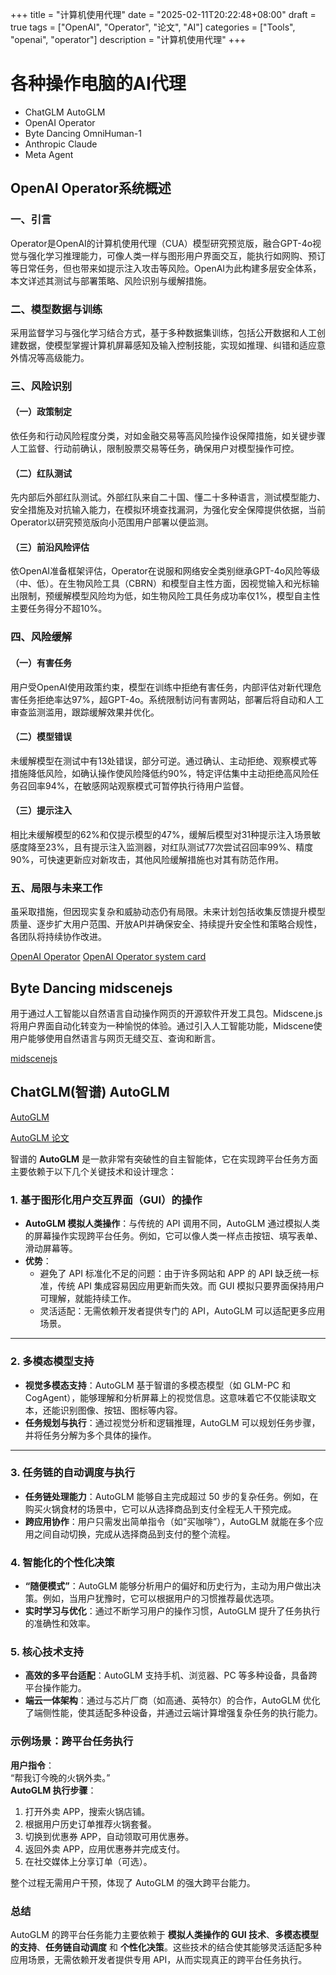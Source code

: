 
+++
title = "计算机使用代理"
date = "2025-02-11T20:22:48+08:00"
draft = true
tags = ["OpenAI", "Operator", "论文", "AI"]
categories = ["Tools", "openai", "operator"]
description = "计算机使用代理"
+++

# 各种操作电脑的AI代理

- ChatGLM AutoGLM
- OpenAI Operator
- Byte Dancing OmniHuman-1
- Anthropic Claude
- Meta Agent
  
## OpenAI Operator系统概述

### 一、引言

Operator是OpenAI的计算机使用代理（CUA）模型研究预览版，融合GPT-4o视觉与强化学习推理能力，可像人类一样与图形用户界面交互，能执行如网购、预订等日常任务，但也带来如提示注入攻击等风险。OpenAI为此构建多层安全体系，本文详述其测试与部署策略、风险识别与缓解措施。

### 二、模型数据与训练

采用监督学习与强化学习结合方式，基于多种数据集训练，包括公开数据和人工创建数据，使模型掌握计算机屏幕感知及输入控制技能，实现如推理、纠错和适应意外情况等高级能力。

### 三、风险识别

#### （一）政策制定

依任务和行动风险程度分类，对如金融交易等高风险操作设保障措施，如关键步骤人工监督、行动前确认，限制股票交易等任务，确保用户对模型操作可控。

#### （二）红队测试

先内部后外部红队测试。外部红队来自二十国、懂二十多种语言，测试模型能力、安全措施及对抗输入能力，在模拟环境查找漏洞，为强化安全保障提供依据，当前Operator以研究预览版向小范围用户部署以便监测。

#### （三）前沿风险评估

依OpenAI准备框架评估，Operator在说服和网络安全类别继承GPT-4o风险等级（中、低）。在生物风险工具（CBRN）和模型自主性方面，因视觉输入和光标输出限制，预缓解模型风险均为低，如生物风险工具任务成功率仅1%，模型自主性主要任务得分不超10%。

### 四、风险缓解

#### （一）有害任务

用户受OpenAI使用政策约束，模型在训练中拒绝有害任务，内部评估对新代理危害任务拒绝率达97%，超GPT-4o。系统限制访问有害网站，部署后将自动和人工审查监测滥用，跟踪缓解效果并优化。

#### （二）模型错误

未缓解模型在测试中有13处错误，部分可逆。通过确认、主动拒绝、观察模式等措施降低风险，如确认操作使风险降低约90%，特定评估集中主动拒绝高风险任务召回率94%，在敏感网站观察模式可暂停执行待用户监督。

#### （三）提示注入

相比未缓解模型的62%和仅提示模型的47%，缓解后模型对31种提示注入场景敏感度降至23%，且有提示注入监测器，对红队测试77次尝试召回率99%、精度90%，可快速更新应对新攻击，其他风险缓解措施也对其有防范作用。

### 五、局限与未来工作

虽采取措施，但因现实复杂和威胁动态仍有局限。未来计划包括收集反馈提升模型质量、逐步扩大用户范围、开放API并确保安全、持续提升安全性和策略合规性，各团队将持续协作改进。

[OpenAI Operator](https://openai.com/index/operator-system-card/)
[OpenAI Operator system card](https://cdn.openai.com/operator_system_card.pdf)

## Byte Dancing midscenejs  

用于通过人工智能以自然语言自动操作网页的开源软件开发工具包。Midscene.js将用户界面自动化转变为一种愉悦的体验。通过引入人工智能功能，Midscene使用户能够使用自然语言与网页无缝交互、查询和断言。

[midscenejs](https://midscenejs.com/zh/index.html)

## ChatGLM(智谱) AutoGLM

[AutoGLM](https://github.com/THUDM/CogAgent)

[AutoGLM 论文](https://arxiv.org/pdf/2412.08011)

智谱的 **AutoGLM** 是一款非常有突破性的自主智能体，它在实现跨平台任务方面主要依赖于以下几个关键技术和设计理念：

### 1. **基于图形化用户交互界面（GUI）的操作**

- **AutoGLM 模拟人类操作**：与传统的 API 调用不同，AutoGLM 通过模拟人类的屏幕操作实现跨平台任务。例如，它可以像人类一样点击按钮、填写表单、滑动屏幕等。
- **优势**：
  - 避免了 API 标准化不足的问题：由于许多网站和 APP 的 API 缺乏统一标准，传统 API 集成容易因应用更新而失效。而 GUI 模拟只要界面保持用户可理解，就能持续工作。
  - 灵活适配：无需依赖开发者提供专门的 API，AutoGLM 可以适配更多应用场景。

---

### 2. **多模态模型支持**

- **视觉多模态支持**：AutoGLM 基于智谱的多模态模型（如 GLM-PC 和 CogAgent），能够理解和分析屏幕上的视觉信息。这意味着它不仅能读取文本，还能识别图像、按钮、图标等内容。
- **任务规划与执行**：通过视觉分析和逻辑推理，AutoGLM 可以规划任务步骤，并将任务分解为多个具体的操作。

---

### 3. **任务链的自动调度与执行**

- **任务链处理能力**：AutoGLM 能够自主完成超过 50 步的复杂任务。例如，在购买火锅食材的场景中，它可以从选择商品到支付全程无人干预完成。
- **跨应用协作**：用户只需发出简单指令（如“买咖啡”），AutoGLM 就能在多个应用之间自动切换，完成从选择商品到支付的整个流程。

### 4. **智能化的个性化决策**

- **“随便模式”**：AutoGLM 能够分析用户的偏好和历史行为，主动为用户做出决策。例如，当用户犹豫时，它可以根据用户的习惯推荐最优选项。
- **实时学习与优化**：通过不断学习用户的操作习惯，AutoGLM 提升了任务执行的准确性和效率。

### 5. **核心技术支持**

- **高效的多平台适配**：AutoGLM 支持手机、浏览器、PC 等多种设备，具备跨平台操作能力。
- **端云一体架构**：通过与芯片厂商（如高通、英特尔）的合作，AutoGLM 优化了端侧性能，使其适配多种设备，并通过云端计算增强复杂任务的执行能力。

### 示例场景：跨平台任务执行

**用户指令**：  
“帮我订今晚的火锅外卖。”  
**AutoGLM 执行步骤**：  

1. 打开外卖 APP，搜索火锅店铺。
2. 根据用户历史订单推荐火锅套餐。
3. 切换到优惠券 APP，自动领取可用优惠券。
4. 返回外卖 APP，应用优惠券并完成支付。
5. 在社交媒体上分享订单（可选）。

整个过程无需用户干预，体现了 AutoGLM 的强大跨平台能力。

### 总结

AutoGLM 的跨平台任务能力主要依赖于 **模拟人类操作的 GUI 技术**、**多模态模型的支持**、**任务链自动调度** 和 **个性化决策**。这些技术的结合使其能够灵活适配多种应用场景，无需依赖开发者提供专用 API，从而实现真正的跨平台任务执行。
